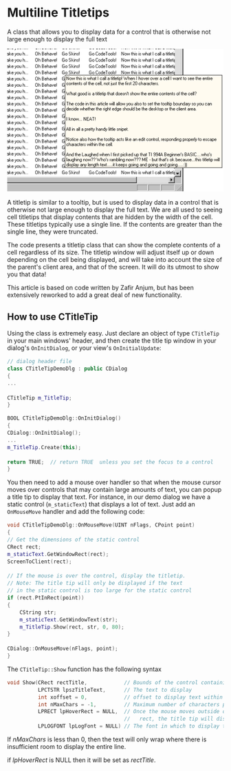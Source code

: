 # Multiline Titletips

A class that allows you to display data for a control that is otherwise not large enough to display the full text





![Sample Image - Multiline_Titletips.gif](https://raw.githubusercontent.com/ChrisMaunder/multiline_titletips/master/docs/assets/Multiline_Titletips.gif)

<!-- Article Starts -->

A titletip is similar to a tooltip, but is used to 
display data in a control that is otherwise not large enough to display the full 
text. We are all used to seeing cell titletips that display contents that are hidden by 
the width of the cell. These titletips typically use a single line. If the contents are
greater than the single line, they were truncated.  

The code presents a titletip class that can show the 
complete contents of a cell regardless of its size. The titletip window will 
adjust itself up or down depending on the cell being displayed, and will take 
into account the size of the parent's client area, and that of the screen. It will do its utmost to show you that data! 

This article is based on code written by Zafir 
Anjum, but has been extensively reworked to add a great deal of new 
functionality.

## How to use CTitleTip

Using the class is extremely easy. Just declare an object of type 
`CTitleTip` in your main windows' header, and then create the 
title tip window in your dialog's `OnInitDialog`, or your
view's `OnInitialUpdate`:

```cpp
// dialog header file
class CTitleTipDemoDlg : public CDialog
{
...

CTitleTip m_TitleTip;
}
```

```cpp
BOOL CTitleTipDemoDlg::OnInitDialog()
{
CDialog::OnInitDialog();
...
m_TitleTip.Create(this);

return TRUE;  // return TRUE  unless you set the focus to a control
}
```

You then need to add a mouse over handler so that when the mouse cursor
moves over controls that may contain large amounts of text, you can popup
a title tip to display that text. For instance, in our demo dialog we have
a static control (`m_staticText`) that displays a lot of text.
Just add an `OnMouseMove` handler and add the following code:

```cpp
void CTitleTipDemoDlg::OnMouseMove(UINT nFlags, CPoint point) 
{
// Get the dimensions of the static control
CRect rect;
m_staticText.GetWindowRect(rect);
ScreenToClient(rect);

// If the mouse is over the control, display the titletip. 
// Note: The title tip will only be displayed if the text
// in the static control is too large for the static control
if (rect.PtInRect(point))
{
    CString str;
    m_staticText.GetWindowText(str);
    m_TitleTip.Show(rect, str, 0, 80);
}

CDialog::OnMouseMove(nFlags, point);
}
```

The `CTitleTip::Show` function has the following syntax

```cpp
void Show(CRect rectTitle,            // Bounds of the control containing the text
          LPCTSTR lpszTitleText,      // The text to display
          int xoffset = 0,            // offset to display text within title tip
          int nMaxChars = -1,         // Maximum number of characters per line to display
          LPRECT lpHoverRect = NULL,  // Once the mouse moves outside of this
                                      //   rect, the title tip will disappear
          LPLOGFONT lpLogFont = NULL) // The font in which to display the text
```

If *nMaxChars*  is less than 0, then the text will only wrap where there is insufficient room
to display the entire line.

if *lpHoverRect*  is NULL then it will be set as *rectTitle*.
